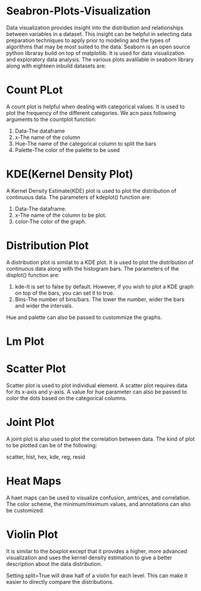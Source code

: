 # Seabron-Plots-Visualization

Data visualization provides insight into the distribution and relationships between variables in a dataset. This insight can be helpful in selecting data preparation techniques to apply prior to modeling and the types of algorithms that may be most suited to the data. Seaborn is an open source python libraray build on top of matplotlib. It is used for data visualization and exploratory data analysis. The various plots avalilable in seaborn library along with eighteen inbuild datasets are:

# Count PLot

A count plot is helpful when dealing with categorical values. It is used to plot the frequency of the different categories. We acn pass following arguments to the countplot function:
1. Data-The dataframe
2. x-The name of the column
3. Hue-The name of the categorical column to split the bars
4. Palette-The color of the palette to be used

# KDE(Kernel Density Plot)

A Kernel Density Estimate(KDE) plot is used to plot the distribution of continuous data. The parameters of kdeplot() function are:
1. Data-The dataframe.
2. x-The name of the column to be plot.
3. color-The color of  the graph.

# Distribution Plot

A distribution plot is similat to a KDE plot. It is used to plot the distribution of continuous data along with the histogram bars. The parameters of the displot() function are:
1. kde-It is set to false by default. However, if you wish to plot a KDE graph on top of the bars, you can set it to true.
2. Bins-The number of bins/bars. The lower the number, wider the bars and wider the intervals.

Hue and palette can also be passed to custommize the graphs.

# Lm Plot

# Scatter Plot

Scatter plot is used to plot individual element. A scatter plot requires data for its x-axis and y-axis. A value for hue parameter can also be passed to color the dots based on the categorical columns.

# Joint Plot
A joint plot is also used to plot the correlation between data. The kind of plot to be plotted can be of the following:

scatter, hist, hex, kde, reg, resid

# Heat Maps

A haet maps can be used to visualize confusion, amtrices, and correlation. The color scheme, the minimum/mximum values, and annotations can also be customized.

# Violin Plot

It is similar to the boxplot except that it provides a higher, more advanced visualization and uses the kernel density estimation to give a better description about the data distribution.

Setting split=True will draw half of a violin for each level. This can make it easier to directly compare the distributions.







